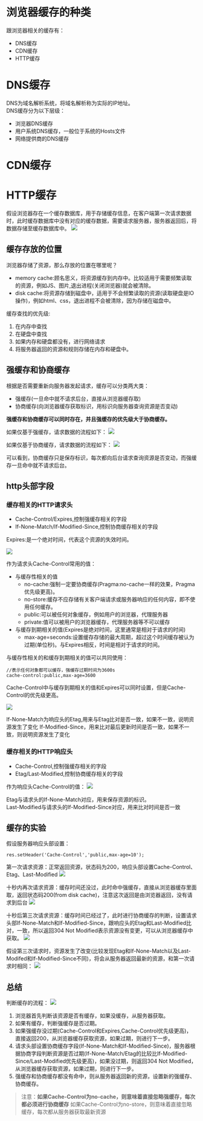 <!--
 * @Description: 
 * @Author: johe.huang
 * @Date: 2020-06-14 22:42:59
--> 
# 浏览器缓存的种类
跟浏览器相关的缓存有：
- DNS缓存
- CDN缓存
- HTTP缓存

# DNS缓存
DNS为域名解析系统，将域名解析称为实际的IP地址。  
DNS缓存分为以下层级：
- 浏览器DNS缓存
- 用户系统DNS缓存，一般位于系统的Hosts文件
- 网络提供商的DNS缓存

# CDN缓存

# HTTP缓存
假设浏览器存在一个缓存数据库，用于存储缓存信息，在客户端第一次请求数据时，此时缓存数据库中没有对应的缓存数据，需要请求服务器，服务器返回后，将数据存储至缓存数据库中。
![](https://tva1.sinaimg.cn/large/007S8ZIlgy1gfvn3w8h31j30b709174u.jpg)

## 缓存存放的位置
浏览器存储了资源，那么存放的位置在哪里呢？
- memory cache:顾名思义，将资源缓存到内存中。比较适用于需要频繁读取的资源，例如JS、图片,退出进程(关闭浏览器)就会被清除。
- disk cache:将资源存储到磁盘中，适用于不会频繁读取的资源(读取硬盘是IO操作)，例如html、css，退出进程不会被清除，因为存储在磁盘中。

缓存查找的优先级:
1. 在内存中查找
2. 在硬盘中查找
3. 如果内存和硬盘都没有，进行网络请求
4. 将服务器返回的资源和规则存储在内存和硬盘中。


## 强缓存和协商缓存
根据是否需要重新向服务器发起请求，缓存可以分类两大类：
- 强缓存(一旦命中就不请求后台，直接从浏览器缓存取)
- 协商缓存(向浏览器缓存获取标识，用标识向服务器查询资源是否变动)

**强缓存和协商缓存可以同时存在，并且强缓存的优先级大于协商缓存。**

如果仅基于强缓存，请求数据的流程如下：
![](https://tva1.sinaimg.cn/large/007S8ZIlgy1gfvn82czssj30o1098ab6.jpg)


如果仅基于协商缓存，请求数据的流程如下：
![](https://tva1.sinaimg.cn/large/007S8ZIlgy1gfvn8wb99pj30qb09gjsx.jpg)

可以看到，协商缓存只是保存标识，每次都向后台请求查询资源是否变动，而强缓存一旦命中就不请求后台。


## http头部字段
### 缓存相关的HTTP请求头
- Cache-Control/Expires,控制强缓存相关的字段
- If-None-Match/If-Modified-Since,控制协商缓存相关的字段

Expires:是一个绝对时间，代表这个资源的失效时间。 

![](https://tva1.sinaimg.cn/large/007S8ZIlgy1gfvngpqlgxj30ku07bwg8.jpg)

作为请求头Cache-Control常用的值：
- 与缓存性相关的值
    - no-cache:强制一定要协商缓存(Pragma:no-cache一样的效果，Pragma优先级更高)。
    - no-store:缓存不应存储有关客户端请求或服务器响应的任何内容，即不使用任何缓存。
    - public:可以被任何对象缓存，例如用户的浏览器，代理服务器
    - private:值可以被用户的浏览器缓存，代理服务器等不可以缓存
- 与缓存到期相关的值(Expires是绝对时间，这里通常是相对于请求的时间)
    - max-age=seconds:设置缓存存储的最大周期，超过这个时间缓存被认为过期(单位秒)。与Expires相反，时间是相对于请求的时间。

与缓存性相关的和缓存到期相关的值可以共同使用：
```
//表示任何对象都可以缓存，强缓存过期时间为3600s
cache-control:public,max-age=3600
```
Cache-Control中与缓存到期相关的值和Expires可以同时设置，但是Cache-Control的优先级更高。

![](https://tva1.sinaimg.cn/large/007S8ZIlgy1gfvnvf1e3uj30kt03ldgn.jpg)

If-None-Match为响应头的Etag,用来与Etag比对是否一致，如果不一致，说明资源发生了变化
If-Modified-Since，用来比对最后更新时间是否一致，如果不一致，则说明资源发生了变化

### 缓存相关的HTTP响应头
- Cache-Control,控制强缓存相关的字段
- Etag/Last-Modified,控制协商缓存相关的字段

作为响应头Cache-Control的值：
![](https://tva1.sinaimg.cn/large/007S8ZIlgy1gfvnzc7rtoj30kz08taci.jpg)

Etag与请求头的If-None-Match对应，用来保存资源的标识。  
Last-Modified与请求头的If-Modified-Since对应，用来比对时间是否一致

## 缓存的实验
假设服务器响应头部设置：
```
res.setHeader('Cache-Control','public,max-age=10');
```
第一次请求资源：正常返回资源，状态码为200，响应头部设置Cache-Control、Etag、Last-Modified
![](https://tva1.sinaimg.cn/large/007S8ZIlgy1gfvo8q87dbj30g50gy0ut.jpg)

十秒内再次请求资源：缓存时间还没过，此时命中强缓存，直接从浏览器缓存里面取，返回状态码200(from disk cache)，注意这次返回是由浏览器返回，没有请求到后台
![](https://tva1.sinaimg.cn/large/007S8ZIlgy1gfvo9tmkk9j30f50esgnc.jpg)

十秒后第三次请求资源：缓存时间已经过了，此时进行协商缓存的判断，设置请求头部If-None-Match和If-Modified-Since，跟响应头的Etag和Last-Modified比对，一致，所以返回304 Not Modified表示资源没有变更，可以从浏览器缓存中获取。
![](https://tva1.sinaimg.cn/large/007S8ZIlgy1gfvoalv3ijj30en0h6di7.jpg)

假设第三次请求时，资源发生了改变(比较发现Etag和If-None-Match以及Last-Modifed和If-Modified-Since不同)，将会从服务器返回最新的资源，和第一次请求时相同：
![](https://tva1.sinaimg.cn/large/007S8ZIlgy1gfvohvndpwj30dp0i2q5a.jpg)


## 总结
判断缓存的流程：
![](https://tva1.sinaimg.cn/large/007S8ZIlgy1gfvov0ftb6j30qa0hsjuo.jpg)

1. 浏览器首先判断该资源是否有缓存，如果没缓存，从服务器获取。
2. 如果有缓存，判断强缓存是否过期。
3. 如果强缓存没过期(Cache-Control和Expires,Cache-Control优先级更高)，直接返回200，从浏览器缓存获取资源，如果过期，则进行下一步。
4. 请求头部设置协商缓存字段(If-None-Match和If-Modified-Since)，服务器根据协商字段判断资源是否过期(If-None-Match/Etag的比较比If-Modified-Since/Last-Modified优先级更高)，如果没过期，则返回304 Not Modified，从浏览器缓存获取资源，如果过期，则进行下一步。
5. 强缓存和协商缓存都没有命中，则从服务器返回新的资源，设置新的强缓存、协商缓存。

>注意：**如果Cache-Control为no-cache，则意味着直接忽略强缓存，每次都必须进行协商缓存**
>如果Cache-Control为no-store，则意味着直接忽略缓存，每次都从服务器获取最新资源

